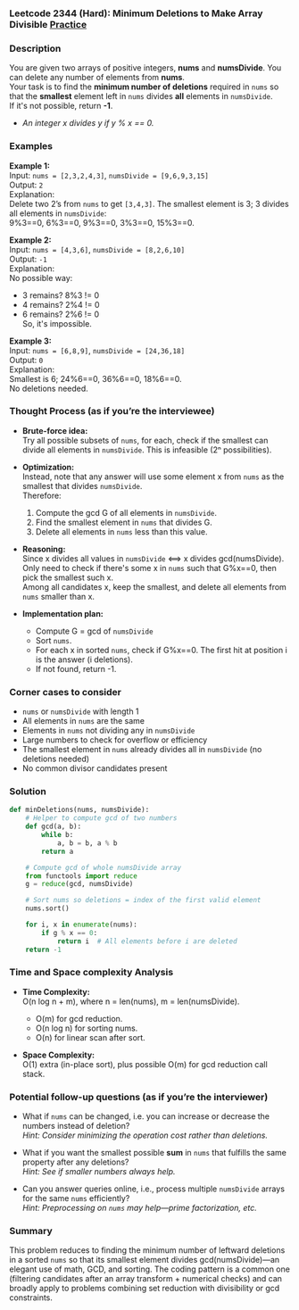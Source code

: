### Leetcode 2344 (Hard): Minimum Deletions to Make Array Divisible [Practice](https://leetcode.com/problems/minimum-deletions-to-make-array-divisible)

### Description  
You are given two arrays of positive integers, **nums** and **numsDivide**. You can delete any number of elements from **nums**.  
Your task is to find the **minimum number of deletions** required in `nums` so that the **smallest** element left in `nums` divides **all** elements in `numsDivide`.  
If it's not possible, return **-1**.

- *An integer x divides y if y % x == 0.*

### Examples  

**Example 1:**  
Input: `nums = [2,3,2,4,3]`, `numsDivide = [9,6,9,3,15]`  
Output: `2`  
Explanation:  
Delete two 2’s from `nums` to get `[3,4,3]`. The smallest element is 3; 3 divides all elements in `numsDivide`:  
9%3==0, 6%3==0, 9%3==0, 3%3==0, 15%3==0.

**Example 2:**  
Input: `nums = [4,3,6]`, `numsDivide = [8,2,6,10]`  
Output: `-1`  
Explanation:  
No possible way:  
- 3 remains? 8%3 != 0  
- 4 remains? 2%4 != 0  
- 6 remains? 2%6 != 0  
So, it's impossible.

**Example 3:**  
Input: `nums = [6,8,9]`, `numsDivide = [24,36,18]`  
Output: `0`  
Explanation:  
Smallest is 6; 24%6==0, 36%6==0, 18%6==0.  
No deletions needed.

### Thought Process (as if you’re the interviewee)  

- **Brute-force idea:**  
  Try all possible subsets of `nums`, for each, check if the smallest can divide all elements in `numsDivide`. This is infeasible (2ⁿ possibilities).

- **Optimization:**  
  Instead, note that any answer will use some element x from `nums` as the smallest that divides `numsDivide`.  
  Therefore:
  1. Compute the gcd G of all elements in `numsDivide`.  
  2. Find the smallest element in `nums` that divides G.
  3. Delete all elements in `nums` less than this value.

- **Reasoning:**  
  Since x divides all values in `numsDivide` ⟺ x divides gcd(numsDivide).  
  Only need to check if there's some x in `nums` such that G%x==0, then pick the smallest such x.  
  Among all candidates x, keep the smallest, and delete all elements from `nums` smaller than x.

- **Implementation plan:**
  - Compute G = gcd of `numsDivide`
  - Sort `nums`.
  - For each x in sorted `nums`, check if G%x==0. The first hit at position i is the answer (i deletions).
  - If not found, return -1.

### Corner cases to consider  
- `nums` or `numsDivide` with length 1  
- All elements in `nums` are the same  
- Elements in `nums` not dividing any in `numsDivide`  
- Large numbers to check for overflow or efficiency  
- The smallest element in `nums` already divides all in `numsDivide` (no deletions needed)  
- No common divisor candidates present

### Solution

```python
def minDeletions(nums, numsDivide):
    # Helper to compute gcd of two numbers
    def gcd(a, b):
        while b:
            a, b = b, a % b
        return a

    # Compute gcd of whole numsDivide array
    from functools import reduce
    g = reduce(gcd, numsDivide)

    # Sort nums so deletions = index of the first valid element
    nums.sort()

    for i, x in enumerate(nums):
        if g % x == 0:
            return i  # All elements before i are deleted
    return -1
```

### Time and Space complexity Analysis  

- **Time Complexity:**  
  O(n log n + m), where n = len(nums), m = len(numsDivide).  
  - O(m) for gcd reduction.  
  - O(n log n) for sorting nums.  
  - O(n) for linear scan after sort.

- **Space Complexity:**  
  O(1) extra (in-place sort), plus possible O(m) for gcd reduction call stack.

### Potential follow-up questions (as if you’re the interviewer)  

- What if `nums` can be changed, i.e. you can increase or decrease the numbers instead of deletion?  
  *Hint: Consider minimizing the operation cost rather than deletions.*

- What if you want the smallest possible **sum** in `nums` that fulfills the same property after any deletions?  
  *Hint: See if smaller numbers always help.*

- Can you answer queries online, i.e., process multiple `numsDivide` arrays for the same `nums` efficiently?  
  *Hint: Preprocessing on `nums` may help—prime factorization, etc.*

### Summary
This problem reduces to finding the minimum number of leftward deletions in a sorted `nums` so that its smallest element divides gcd(numsDivide)—an elegant use of math, GCD, and sorting. The coding pattern is a common one (filtering candidates after an array transform + numerical checks) and can broadly apply to problems combining set reduction with divisibility or gcd constraints.